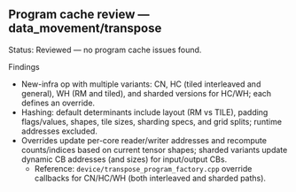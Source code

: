 ## Program cache review — data_movement/transpose

Status: Reviewed — no program cache issues found.

Findings
- New-infra op with multiple variants: CN, HC (tiled interleaved and general), WH (RM and tiled), and sharded versions for HC/WH; each defines an override.
- Hashing: default determinants include layout (RM vs TILE), padding flags/values, shapes, tile sizes, sharding specs, and grid splits; runtime addresses excluded.
- Overrides update per-core reader/writer addresses and recompute counts/indices based on current tensor shapes; sharded variants update dynamic CB addresses (and sizes) for input/output CBs.
  - Reference: `device/transpose_program_factory.cpp` override callbacks for CN/HC/WH (both interleaved and sharded paths).
